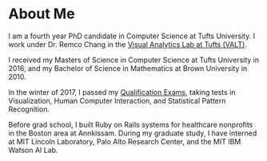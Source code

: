 
# About Me

I am a fourth year PhD candidate in Computer Science at Tufts University.  I work under Dr. Remco Chang in the [Visual Analytics Lab at Tufts (VALT)](https://valt.cs.tufts.edu).

I received my Masters of Science in Computer Science at Tufts University in 2016, and my Bachelor of Science in Mathematics at Brown University in 2010.

In the winter of 2017, I passed my <a href="https://en.wikipedia.org/wiki/Prelims#United_States_graduate_programs">Qualification Exams</a>, taking tests in Visualization, Human Computer Interaction, and Statistical Pattern Recognition.

Before grad school, I built Ruby on Rails systems for healthcare nonprofits in the Boston area at Annkissam.  During my graduate study, I have interned at MIT Lincoln Laboratory, Palo Alto Research Center, and the MIT IBM Watson AI Lab.
